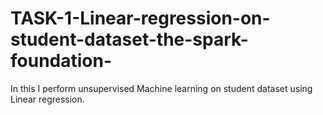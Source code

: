 # TASK-1-Linear-regression-on-student-dataset-the-spark-foundation-
In this I perform unsupervised Machine learning on student dataset using Linear regression.
